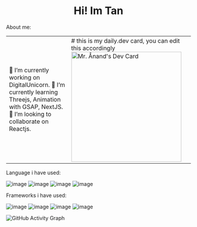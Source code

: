 <h1 align='center'>Hi! Im Tan</h1>

About me:

<table>
 <tr>
   <td valign="center">
     🔭 I’m currently working on DigitalUnicorn.
     🌱 I’m currently learning Threejs, Animation with GSAP, NextJS.
     👯 I’m looking to collaborate on Reactjs.
   <td >
 # this is my daily.dev card, you can edit this accordingly
     <a href="https://app.daily.dev/quytan"><img src="https://api.daily.dev/devcards/81fef2c2311f4739a063dbde61b40fe2.png?r=1fr" width="300" alt="Mr. Ånand's Dev Card"/></a>
   </td>

 </tr>
</table>
<!-- 
[![image](https://img.shields.io/badge/LinkedIn-0077B5?style=for-the-badge&logo=linkedin&logoColor=white)](https://www.linkedin.com/in/l%C6%B0%C6%A1ng-q%C3%BAy-t%C3%A2n-91833719a/) [![image](https://img.shields.io/badge/Facebook-1877F2?style=for-the-badge&logo=facebook&logoColor=white)](https://www.facebook.com/luongquytan1999) -->

Language i have used:

![image](https://img.shields.io/badge/HTML5-E34F26?style=for-the-badge&logo=html5&logoColor=white)
![image](https://img.shields.io/badge/CSS3-1572B6?style=for-the-badge&logo=css3&logoColor=white)
![image](https://img.shields.io/badge/JavaScript-323330?style=for-the-badge&logo=javascript&logoColor=F7DF1E)
![image](https://img.shields.io/badge/TypeScript-007ACC?style=for-the-badge&logo=typescript&logoColor=white) 

Frameworks i have used:

![image](https://img.shields.io/badge/React-20232A?style=for-the-badge&logo=react&logoColor=61DAFB)
![image](https://img.shields.io/badge/Redux-593D88?style=for-the-badge&logo=redux&logoColor=white)
![image](https://img.shields.io/badge/Ant%20Design-1890FF?style=for-the-badge&logo=antdesign&logoColor=white)
![image](https://img.shields.io/badge/next.js-000000?style=for-the-badge&logo=nextdotjs&logoColor=white)

<!-- 
 - 🤔 I’m looking for help with 
- 💬 Ask me about ...
- 📫 How to reach me: ...
- 😄 Pronouns: ...
- ⚡ Fun fact: ...
-->
![GitHub Activity Graph](https://activity-graph.herokuapp.com/graph?username=LuongQuyTan1999&theme=dracula&hide_border=true)
